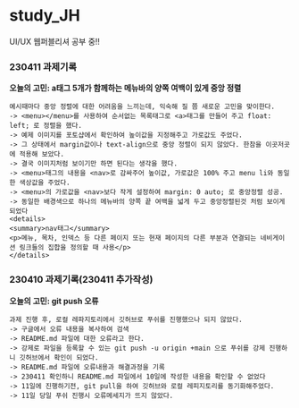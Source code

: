 # study_JH
UI/UX 웹퍼블리셔 공부 중!!


### 230411 과제기록

__오늘의 고민:  a태그 5개가 함께하는 메뉴바의 양쪽 여백이 있게 중앙 정렬__

    예시때마다 중앙 정렬에 대한 어려움을 느끼는데, 익숙해 질 쯤 새로운 고민을 맞이한다.
    -> <menu></menu>를 사용하여 순서없는 목록태그로 <a>태그를 만들어 주고 float: left; 로 정렬을 했다.
    -> 예제 이미지를 포토샵에서 확인하여 높이값을 지정해주고 가로값도 주었다.
    -> 그 상태에서 margin값이나 text-align으로 중앙 정렬이 되지 않았다. 한참을 이곳저곳에 적용해 보았다.
    -> 결국 이미지처럼 보이기만 하면 된다는 생각을 했다.
    -> <menu>태그의 내용을 <nav>로 감싸주어 높이값, 가로값은 100% 주고 menu li와 동일한 색상값을 주었다.
    -> <menu>의 가로값을 <nav>보다 작게 설정하여 margin: 0 auto; 로 중앙정렬 성공. 
    -> 동일한 배경색으로 하나의 메뉴바의 양쪽 끝 여백을 넓게 두고 중앙정렬된것 처럼 보이게 되었다
    <details>
    <summary>nav태그</summary>
    <p>메뉴, 목차, 인덱스 등 다른 페이지 또는 현재 페이지의 다른 부분과 연결되는 네비게이션 링크들의 집합을 정의할 때 사용</p>
    </details>



### 230410 과제기록(230411 추가작성)

__오늘의 고민:  git push 오류__

    과제 진행 후, 로컬 레파지토리에서 깃허브로 푸쉬를 진행했으나 되지 않았다.
    -> 구글에서 오류 내용을 복사하여 검색
    -> README.md 파일에 대한 오류라고 한다. 
    -> 강제로 파일을 등록할 수 있는 git push -u origin +main 으로 푸쉬를 강제 진행하니 깃허브에서 확인이 되었다.
    -> README.md 파일에 오류내용과 해결과정을 기록
    -> 230411 확인하니 README.md 파일에서 10일에 작성한 내용을 확인할 수 없었다
    -> 11일에 진행하기전, git pull을 하여 깃허브와 로컬 레피지토리를 동기화해주었다.
    -> 11일 당일 푸쉬 진행시 오류메세지가 뜨지 않았다.

